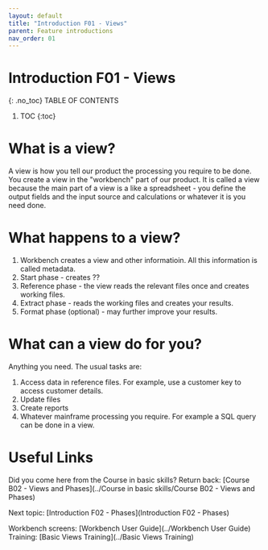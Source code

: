 ```yaml
---
layout: default
title: "Introduction F01 - Views"
parent: Feature introductions
nav_order: 01
---
```


# Introduction F01 - Views
{: .no_toc}
TABLE OF CONTENTS 
1. TOC
{:toc}  

#  What is a view?
A view is how you tell our product the processing you require to be done.  
You create a view in the "workbench" part of our product.  It is called a view because the main part of a view is a like a spreadsheet - you define the output fields and the input source and calculations or whatever it is you need done.

# What happens to a view?
1.  Workbench creates a view and other informatioin.  All this information is called metadata.  
1.   Start phase - creates ??
1.  Reference phase - the view reads the relevant files once and creates working files.
1.  Extract phase - reads the working files and creates your results.
1.  Format phase (optional) - may further improve your results.


#  What can a view do for you?
Anything you need.  The usual tasks are:
1.  Access data in reference files.  For example, use a customer key to access customer details.
1.  Update files
1.  Create reports
1.  Whatever mainframe processing you require.  For example a SQL query can be done in a view.


# Useful Links
Did you come here from the Course in basic skills?  Return back: [Course B02 - Views and Phases](../Course in basic skills/Course B02 - Views and Phases)  
  
Next topic: [Introduction F02 - Phases](Introduction F02 - Phases)  
  
Workbench screens: [Workbench User Guide](../Workbench User Guide)    
Training: [Basic Views Training](../Basic Views Training)  
